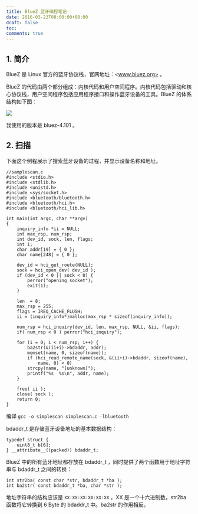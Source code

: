 ```yaml
---
title: BlueZ 蓝牙编程笔记
date: 2016-03-23T08:00:00+08:00
draft: false
toc:
comments: true
---
```



## 1. 简介

BlueZ 是 Linux 官方的蓝牙协议栈，官网地址：<www.bluez.org> 。

BlueZ 的代码由两个部分组成：内核代码和用户空间程序。内核代码包括驱动和核心协议栈，用户空间程序包括应用程序接口和操作蓝牙设备的工具。BlueZ 的体系结构如下图：

![](./pics_1.jpg)

我使用的版本是 bluez-4.101 。

## 2. 扫描

下面这个例程展示了搜索蓝牙设备的过程，并显示设备名称和地址。

    //samplescan.c
    #include <stdio.h>
    #include <stdlib.h>
    #include <unistd.h>
    #include <sys/socket.h>
    #include <bluetooth/bluetooth.h>
    #include <bluetooth/hci.h>
    #include <bluetooth/hci_lib.h>
    
    int main(int argc, char **argv)
    {
        inquiry_info *ii = NULL;
        int max_rsp, num_rsp;
        int dev_id, sock, len, flags;
        int i;
        char addr[19] = { 0 };
        char name[248] = { 0 };
    
        dev_id = hci_get_route(NULL);
        sock = hci_open_dev( dev_id );
        if (dev_id < 0 || sock < 0) {
            perror("opening socket");
            exit(1);
        }
    
        len  = 8;
        max_rsp = 255;
        flags = IREQ_CACHE_FLUSH;
        ii = (inquiry_info*)malloc(max_rsp * sizeof(inquiry_info));
        
        num_rsp = hci_inquiry(dev_id, len, max_rsp, NULL, &ii, flags);
        if( num_rsp < 0 ) perror("hci_inquiry");
    
        for (i = 0; i < num_rsp; i++) {
            ba2str(&(ii+i)->bdaddr, addr);
            memset(name, 0, sizeof(name));
            if (hci_read_remote_name(sock, &(ii+i)->bdaddr, sizeof(name), 
                name, 0) < 0)
            strcpy(name, "[unknown]");
            printf("%s  %s\n", addr, name);
        }
    
        free( ii );
        close( sock );
        return 0;
    }

编译 `gcc -o simplescan simplescan.c -lbluetooth`

bdaddr_t 是存储蓝牙设备地址的基本数据结构：

    typedef struct {
    	uint8_t b[6];
    } __attribute__((packed)) bdaddr_t; 
    
BlueZ 中的所有蓝牙地址都存放在 bdaddr_t ，同时提供了两个函数用于地址字符串与 bdaddr_t 之间的转换：
    
    int str2ba( const char *str, bdaddr_t *ba );
    int ba2str( const bdaddr_t *ba, char *str );
    
地址字符串的结构应该是 `XX:XX:XX:XX:XX:XX` ，XX 是一个十六进制数，str2ba 函数将它转换到 6 Byte 的 bdaddr_t 中。ba2str 的作用相反。

